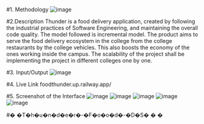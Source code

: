 #1. Methodology
![image](https://user-images.githubusercontent.com/56390249/207503862-d06a3a47-61ea-4dc2-95f9-a14d88150a17.png)

#2.Description
Thunder is a food delivery application, created by following the industrial practices of Software Engineering, and maintaining the overall code quality. The model followed is incremental model. The product aims to serve the food delivery ecosystem in the college from the college restaurants by the college vehicles. This also boosts the economy of the ones working inside the campus. The scalability of the project shall be implementing the project in different colleges one by one.

#3. Input/Output
![image](https://user-images.githubusercontent.com/56390249/207504422-d0264b0d-22e1-4c06-8fe0-a1313b3fb580.png)

#4. Live Link
foodthunder.up.railway.app/

#5. Screenshot of the Interface
![image](https://user-images.githubusercontent.com/56390249/207504588-ef92aa4b-84a1-4aab-bc7d-e578353f15bb.png)
![image](https://user-images.githubusercontent.com/56390249/207504610-b7b405bf-c6c8-4009-bb86-cdd841e9c989.png)
![image](https://user-images.githubusercontent.com/56390249/207504642-105828da-bac5-46bd-a96f-8b2db96bf4d4.png)
![image](https://user-images.githubusercontent.com/56390249/207504685-47887fce-b995-4449-8eb2-38a8ba37fe57.png)
![image](https://user-images.githubusercontent.com/56390249/207504696-6935eefb-f829-4ee7-aa20-8af75ea994b3.png)


#� �T�h�u�n�d�e�r�-�F�o�o�d�-�D�S�
�
�
